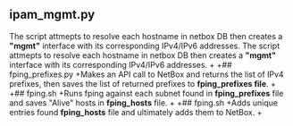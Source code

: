 ## ipam_mgmt.py 
  The script attmepts to resolve each hostname in netbox DB then creates a **"mgmt"** interface with its corresponding IPv4/IPv6 addresses. 		  The script attmepts to resolve each hostname in netbox DB then creates a **"mgmt"** interface with its corresponding IPv4/IPv6 addresses. 
 +
 +## fping_prefixes.py
 +Makes an API call to NetBox and returns the list of IPv4 prefixes, then saves the list of returned prefixes to **fping_prefixes file**. 
 +
 +## fping.sh
 +Runs fping against each subnet found in **fping_prefixes** file and saves "Alive" hosts in **fping_hosts** file. 
 +
 +## fping.sh
 +Adds unique entries found **fping_hosts** file and ultimately adds them to NetBox. 
 +
